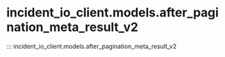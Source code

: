 # incident_io_client.models.after_pagination_meta_result_v2

::: incident_io_client.models.after_pagination_meta_result_v2
